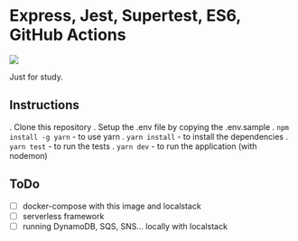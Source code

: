 # Express, Jest, Supertest, ES6, GitHub Actions

![](https://github.com/edermariano/express-example-project/workflows/pr-tests/badge.svg)

Just for study.

## Instructions

. Clone this repository
. Setup the .env file by copying the .env.sample
. `npm install -g yarn` - to use yarn
. `yarn install` - to install the dependencies
. `yarn test` - to run the tests
. `yarn dev` - to run the application (with nodemon)


## ToDo
 - [ ] docker-compose with this image and localstack
 - [ ] serverless framework
 - [ ] running DynamoDB, SQS, SNS... locally with localstack
